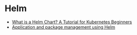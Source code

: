 # Helm

- [What is a Helm Chart? A Tutorial for Kubernetes Beginners](https://www.freecodecamp.org/news/what-is-a-helm-chart-tutorial-for-kubernetes-beginners/)
- [Application and package management using Helm](https://docs.microsoft.com/en-us/learn/modules/aks-app-package-management-using-helm/?WT.mc_id=containers-19838-ludossan)
